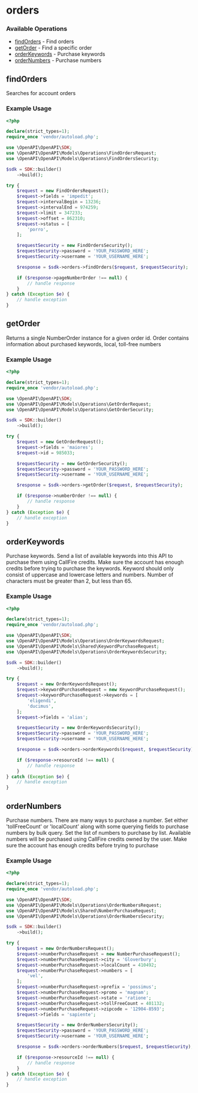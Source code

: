 # orders

### Available Operations

* [findOrders](#findorders) - Find orders
* [getOrder](#getorder) - Find a specific order
* [orderKeywords](#orderkeywords) - Purchase keywords
* [orderNumbers](#ordernumbers) - Purchase numbers

## findOrders

Searches for account orders

### Example Usage

```php
<?php

declare(strict_types=1);
require_once 'vendor/autoload.php';

use \OpenAPI\OpenAPI\SDK;
use \OpenAPI\OpenAPI\Models\Operations\FindOrdersRequest;
use \OpenAPI\OpenAPI\Models\Operations\FindOrdersSecurity;

$sdk = SDK::builder()
    ->build();

try {
    $request = new FindOrdersRequest();
    $request->fields = 'impedit';
    $request->intervalBegin = 13236;
    $request->intervalEnd = 974259;
    $request->limit = 347233;
    $request->offset = 862310;
    $request->status = [
        'porro',
    ];

    $requestSecurity = new FindOrdersSecurity();
    $requestSecurity->password = 'YOUR_PASSWORD_HERE';
    $requestSecurity->username = 'YOUR_USERNAME_HERE';

    $response = $sdk->orders->findOrders($request, $requestSecurity);

    if ($response->pageNumberOrder !== null) {
        // handle response
    }
} catch (Exception $e) {
    // handle exception
}
```

## getOrder

Returns a single NumberOrder instance for a given order id. Order contains information about purchased keywords, local, toll-free numbers

### Example Usage

```php
<?php

declare(strict_types=1);
require_once 'vendor/autoload.php';

use \OpenAPI\OpenAPI\SDK;
use \OpenAPI\OpenAPI\Models\Operations\GetOrderRequest;
use \OpenAPI\OpenAPI\Models\Operations\GetOrderSecurity;

$sdk = SDK::builder()
    ->build();

try {
    $request = new GetOrderRequest();
    $request->fields = 'maiores';
    $request->id = 985033;

    $requestSecurity = new GetOrderSecurity();
    $requestSecurity->password = 'YOUR_PASSWORD_HERE';
    $requestSecurity->username = 'YOUR_USERNAME_HERE';

    $response = $sdk->orders->getOrder($request, $requestSecurity);

    if ($response->numberOrder !== null) {
        // handle response
    }
} catch (Exception $e) {
    // handle exception
}
```

## orderKeywords

Purchase keywords. Send a list of available keywords into this API to purchase them using CallFire credits. Make sure the account has enough credits before trying to purchase the keywords. Keyword should only consist of uppercase and lowercase letters and numbers. Number of characters must be greater than 2, but less than 65.

### Example Usage

```php
<?php

declare(strict_types=1);
require_once 'vendor/autoload.php';

use \OpenAPI\OpenAPI\SDK;
use \OpenAPI\OpenAPI\Models\Operations\OrderKeywordsRequest;
use \OpenAPI\OpenAPI\Models\Shared\KeywordPurchaseRequest;
use \OpenAPI\OpenAPI\Models\Operations\OrderKeywordsSecurity;

$sdk = SDK::builder()
    ->build();

try {
    $request = new OrderKeywordsRequest();
    $request->keywordPurchaseRequest = new KeywordPurchaseRequest();
    $request->keywordPurchaseRequest->keywords = [
        'eligendi',
        'ducimus',
    ];
    $request->fields = 'alias';

    $requestSecurity = new OrderKeywordsSecurity();
    $requestSecurity->password = 'YOUR_PASSWORD_HERE';
    $requestSecurity->username = 'YOUR_USERNAME_HERE';

    $response = $sdk->orders->orderKeywords($request, $requestSecurity);

    if ($response->resourceId !== null) {
        // handle response
    }
} catch (Exception $e) {
    // handle exception
}
```

## orderNumbers

Purchase numbers. There are many ways to purchase a number. Set either 'tollFreeCount' or 'localCount' along with some querying fields to purchase numbers by bulk query. Set the list of numbers to purchase by list. Available numbers will be purchased using CallFire credits owned by the user. Make sure the account has enough credits before trying to purchase

### Example Usage

```php
<?php

declare(strict_types=1);
require_once 'vendor/autoload.php';

use \OpenAPI\OpenAPI\SDK;
use \OpenAPI\OpenAPI\Models\Operations\OrderNumbersRequest;
use \OpenAPI\OpenAPI\Models\Shared\NumberPurchaseRequest;
use \OpenAPI\OpenAPI\Models\Operations\OrderNumbersSecurity;

$sdk = SDK::builder()
    ->build();

try {
    $request = new OrderNumbersRequest();
    $request->numberPurchaseRequest = new NumberPurchaseRequest();
    $request->numberPurchaseRequest->city = 'Gloverbury';
    $request->numberPurchaseRequest->localCount = 410492;
    $request->numberPurchaseRequest->numbers = [
        'vel',
    ];
    $request->numberPurchaseRequest->prefix = 'possimus';
    $request->numberPurchaseRequest->promo = 'magnam';
    $request->numberPurchaseRequest->state = 'ratione';
    $request->numberPurchaseRequest->tollFreeCount = 401132;
    $request->numberPurchaseRequest->zipcode = '12904-8593';
    $request->fields = 'sapiente';

    $requestSecurity = new OrderNumbersSecurity();
    $requestSecurity->password = 'YOUR_PASSWORD_HERE';
    $requestSecurity->username = 'YOUR_USERNAME_HERE';

    $response = $sdk->orders->orderNumbers($request, $requestSecurity);

    if ($response->resourceId !== null) {
        // handle response
    }
} catch (Exception $e) {
    // handle exception
}
```
